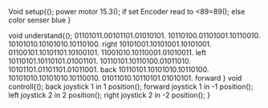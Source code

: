 Void setup{();
power motor 15.3();
   if 
      set Encoder read to <89=89();
      else color senser blue
 }
      
void understand{();
      01101011.00101101.01010101.
      10110100.01101001.10110010.
      10101010.10101010.10110100.
      right
      10101001.10101001.10101001.
      01100101.10101101.10100101.
      11001010.10110001.01010011.
      left
      10110101.10110101.01001101.
      10110101.10110100.01011010.
      10101101.01101101.01011001.
      back
      10110101.10101010.10110100.
      10101010.10101010.10110010.
      01011010.10110101.01010101.
      forward
}
void controll{();
back joystick 1 in 1 position();
forward joystick 1 in -1 position();
left joystick 2 in 2 position();
right joystick 2 in -2 position();
}
  
